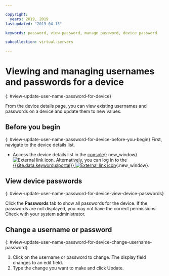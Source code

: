 ```yaml
---

copyright:
  years: 2019, 2019
lastupdated: "2019-04-15"

keywords: password, view password, manage password, device password

subcollection: virtual-servers

---
```


# Viewing and managing usernames and passwords for a device
{: #view-update-user-name-password-for-device}

From the device details page, you can view existing usernames and passwords on a device and update them to new values.

## Before you begin
{: #view-update-user-name-password-for-device-before-you-begin}
First, navigate to the device details list.

* Access the device details list in the [console](https://cloud.ibm.com/classic?){: new_window} ![External link icon](../icons/launch-glyph.svg "External link icon"). Alternatively, you can log in to the [{{site.data.keyword.slportal}} ![External link icon](../../icons/launch-glyph.svg "External link icon")](https://control.softlayer.com/){:new_window}.  


## View device passwords
{: #view-update-user-name-password-for-device-view-device-passwords}

Click the **Passwords** tab to show all passwords for the device. If the passwords are not displayed, you may not have the correct permissions. Check with your system administrator.

## Change a username or password
{: #view-update-user-name-password-for-device-change-username-password}

1. Click on the username or password to change. The display field changes to an edit field.
2. Type the change you want to make and click Update.
